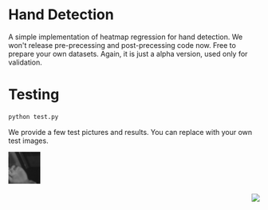 # Hand Detection

A simple implementation of heatmap regression for hand detection. We won't release pre-precessing and post-precessing code now. Free to prepare your own datasets. Again, it is just a alpha version, used only for validation.

# Testing
```bash
python test.py 
```

We provide a few test pictures and results. You can replace with your own test images.

<div align="left">
  <img src="https://github.com/haofanwang/mxnet-Hand-Detection/blob/master/test_images/part_nophone_face_infrared_20180425_152242_0505_mifei.png_2_1.png" width="64"><br><br>
</div>

<div align="right">
  <img src=https://github.com/haofanwang/mxnet-Hand-Detection/blob/master/test_results /part_nophone_face_infrared_20180425_152242_0505_mifei.png_2_1.png" width="64"><br><br>
</div>

